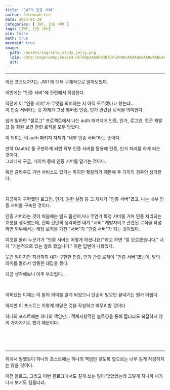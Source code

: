 ```yaml
---
title: "JWT의 인증 서버"
author: Jeremiah Lee
date: 2024-01-29
categories: [ JWT, 인증 서버 ]
tags: [JWT, 인증 서버]
pin: false
math: true
mermaid: true
image: 
  path: /assets/img/solo_study_jelly.png
  lqip: data:image/webp;base64,UklGRpoAAABXRUJQVlA4WAoAAAAQAAAADwAABwAAQUxQSDIAAAARL0AmbZurmr57yyIiqE8oiG0bejIYEQTgqiDA9vqnsUSI6H+oAERp2HZ65qP/VIAWAFZQOCBCAAAA8AEAnQEqEAAIAAVAfCWkAALp8sF8rgRgAP7o9FDvMCkMde9PK7euH5M1m6VWoDXf2FkP3BqV0ZYbO6NA/VFIAAAA
  alt: 
---
```

***

이전 포스트까지는 JWT에 대해 구체적으로 알아보았다.

이번에는 "인증 서버"에 관련해서 작성한다.

직전에 이 "인증 서버"가 무엇을 의미하는 지 아직 모르겠다고 했는데...   
이 인증 서버라는 것 자체가 그냥 멤버쉽 인증, 인가 관련된 로직을 의미한다.

쉽게 말하면 "샐로그" 프로젝트에서 나는 auth 패키지에 인증, 인가, 로그인, 토큰 재발급 등 회원 보안 관련
로직을 모두 담았다.

이 의미는 이 auth 패키지 자체가 "내부 인증 서버"라는 뜻이다.

만약 Oauth2 를 구현하게 되면 외부 인증 서버를 활용해 인증, 인가 처리를 하게 되는 것이다.   
그러니까 구글, 네이버 등에 인증 서버를 맡기는 것이다.

혹은 클라우드 기반 서비스도 있기는 하지만 헷갈리기 때문에 두 가지의 경우만 생각한다.

<br>

지금까지 구현했던 로그인, 인가, 권한 설정 등 그 자체가 "인증 서버"였고, 
나는 내부 인증 서버를 구축한 것이다.

인증 서버라는 것이 처음에는 빌드 옵션이거나 무언가 특정 서버를 거쳐 인증 처리되는 흐름을 생각했는데,
진짜 간단히 생각하면 내가 "서버" 개발자이고 관련된 로직을 작성하면 외부에서는 해당 로직을 가진 "서버"가
"인증 서버"가 되는 것이었다.

이것을 몰라 누군가가 "인증 서버는 어떻게 하셨나요?"라고 하면 "잘 모르겠습니다." 내지 "기본적으로 있는 걸로 했습니다."
이런 답변이 나왔었다.

웃긴 일이지만 지금까지 내가 구현한 인증, 인가 관련 로직이 "인증 서버"였는데, 말의 의미를 몰라서 엉뚱한 대답을 했다.

지금 생각해보니 아주 부끄럽다...

<br>

어찌됐든 이제는 이 말의 의미를 알게 되었으니 단순히 말로만 끝내기는 뭔가 아쉽다.

하지만 이 포스트는 이렇게 깨달은 것을 작성하고 마무리할 것이다.

하나의 포스트에는 하나의 책임만... 객체지향적인 블로깅을 통해 짧더라도 복잡하지 않게 가져가기로 했기 때문이다.

<br>
<br>
<br>

***

위에서 말했듯이 하나의 포스트에는 하나의 책임만 갖도록 앞으로는 너무 길게 작성하지는 않을 것이다.

이전 블로그, 그리고 이번 블로그에서도 길게 쓰는 일이 많았었는데 그렇게 하니까 내가 다시 보기도 힘들더라.
